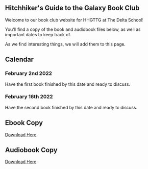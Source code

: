 ## Hitchhiker's Guide to the Galaxy Book Club

Welcome to our book club website for HHGTTG at The Delta School!

You'll find a copy of the book and audiobook files below, as well as important dates to keep track of.

As we find interesting things, we will add them to this page.

## Calendar
### February 2nd 2022
Have the first book finished by this date and ready to discuss.

### February 16th 2022
Have the second book finished by this date and ready to discuss.

## Ebook Copy
[Download Here](https://drive.google.com/file/d/15UUFY04A3w8y4RxhhA4ihyW5Fxogw4Tz/view?usp=sharing)

## Audiobook Copy
[Download Here](https://drive.google.com/drive/folders/18CvI8WuO0DqnEh_ZkVz2yFAIEC7DMr-0?usp=sharing)


